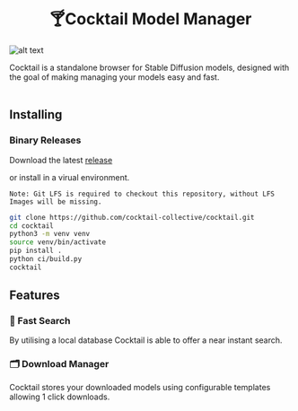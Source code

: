<center> <h1>🍸Cocktail Model Manager</h1></center>

![alt text](img/browser.jpg)

Cocktail is a standalone browser for Stable Diffusion models, designed with the goal of making managing your models easy and fast.
<br> <br>

## Installing
### Binary Releases

Download the latest [release](https://github.com/cocktail-collective/cocktail/releases/latest)


or install in a virual environment.

`Note: Git LFS is required to checkout this repository, without LFS Images will be missing.`

``` bash
git clone https://github.com/cocktail-collective/cocktail.git
cd cocktail
python3 -m venv venv
source venv/bin/activate
pip install .
python ci/build.py
cocktail
```

## Features

### 🚀 Fast Search
By utilising a local database Cocktail is able to offer a near instant search.

### 🗂️ Download Manager
Cocktail stores your downloaded models using configurable templates allowing 1 click downloads.
